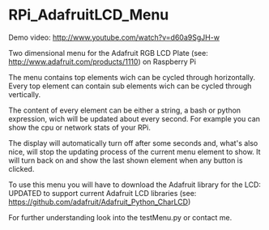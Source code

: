 RPi_AdafruitLCD_Menu
====================

Demo video: http://www.youtube.com/watch?v=d60a9SgJH-w

Two dimensional menu for the Adafruit RGB LCD Plate (see: http://www.adafruit.com/products/1110) on Raspberry Pi



The menu contains top elements wich can be cycled through horizontally.
Every top element can contain sub elements wich can be cycled through vertically.

The content of every element can be either a string, a bash or python expression, wich will be updated about every second.
For example you can show the cpu or network stats of your RPi.

The display will automatically turn off after some seconds and, what's also nice, will stop the updating process of the current menu element to show.
It will turn back on and show the last shown element when any button is clicked.

To use this menu you will have to download the Adafruit library for the LCD:
UPDATED to support current Adafruit LCD libraries (see: https://github.com/adafruit/Adafruit_Python_CharLCD)


For further understanding look into the testMenu.py or contact me.
